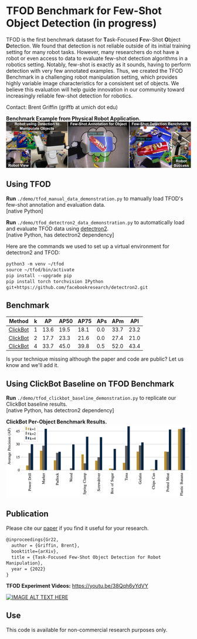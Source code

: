 # TFOD Benchmark for Few-Shot Object Detection (in progress)
TFOD is the first benchmark dataset for **T**ask-Focused **F**ew-Shot **O**bject **D**etection. We found that detection is not reliable outside of its initial training setting for many robot tasks. However, many researchers do not have a robot or even access to data to evaluate few-shot detection algorithms in a robotics setting. Notably, few-shot is exactly as it sounds, having to perform detection with very few annotated examples. Thus, we created the TFOD Benchmark in a challenging robot manipulation setting, which provides highly variable image characteristics for a consistent set of objects. We believe this evaluation will help guide innovation in our community toward increasingly reliable few-shot detection for robotics.

Contact: Brent Griffin (griffb at umich dot edu)

__Benchmark Example from Physical Robot Application.__
![alt text](./figure/tfod_overview.jpg?raw=true "Benchmark Example from Robot")

## Using TFOD

__Run__ ``./demo/tfod_manual_data_demonstration.py`` to manually load TFOD's few-shot annotation and evaluation data. <br />
[native Python]

__Run__ ``./demo/tfod_detectron2_data_demonstration.py`` to automatically load and evaluate TFOD data using [detectron2](https://github.com/facebookresearch/detectron2). <br />
[native Python, has detectron2 dependency]

Here are the commands we used to set up a virtual environment for detectron2 and TFOD:
```
python3 -m venv ~/tfod
source ~/tfod/bin/activate
pip install --upgrade pip
pip install torch torchvision IPython git+https://github.com/facebookresearch/detectron2.git
```

## Benchmark

| Method | k | AP | AP50 | AP75 | APs | APm | APl |
| --------------- | --------------- | --------------- | --------------- | --------------- | --------------- | --------------- | --------------- |
| [ClickBot](https://github.com/griffbr/tfod "arXiv Paper") | 1 | 13.6 | 19.5 | 18.1 | 0.0 | 33.7 | 23.2 |
| [ClickBot](https://github.com/griffbr/tfod "arXiv Paper") | 2 | 17.7 | 23.3 | 21.6 | 0.0 | 27.4 | 21.0 |
| [ClickBot](https://github.com/griffbr/tfod "arXiv Paper") | 4 | 33.7 | 45.0 | 39.8 | 0.5 | 52.0 | 43.4 |

Is your technique missing although the paper and code are public? Let us know and we'll add it.

## Using ClickBot Baseline on TFOD Benchmark

__Run__ ``./demo/tfod_clickbot_baseline_demonstration.py`` to replicate our ClickBot baseline results. <br />
[native Python, has detectron2 dependency]

__ClickBot Per-Object Benchmark Results.__
![alt text](./figure/clickbot_baseline.jpg?raw=true "ClickBot Per-Object Results")

## Publication
Please cite our [paper](https://github.com/griffbr/tfod "Task-Focused Few-Shot Object Detection for Robot Manipulation pdf") if you find it useful for your research.
```
@inproceedings{Gr22,
  author = {Griffin, Brent},
  booktitle={arXiv},
  title = {Task-Focused Few-Shot Object Detection for Robot Manipulation},
  year = {2022}
}
```

__TFOD Experiment Videos:__ https://youtu.be/38Qqh6yYdVY

[![IMAGE ALT TEXT HERE](https://img.youtube.com/vi/38Qqh6yYdVY/0.jpg)](https://youtu.be/38Qqh6yYdVY)

## Use

This code is available for non-commercial research purposes only.